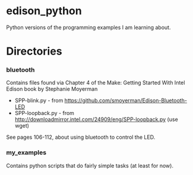 # edison_python

Python versions of the programming examples I am learning about.

# Directories

### bluetooth

Contains files found via Chapter 4 of the Make: Getting Started With Intel Edison book by Stephanie Moyerman

* SPP-blink.py - from https://github.com/smoyerman/Edison-Bluetooth-LED
* SPP-loopback.py - from http://downloadmirror.intel.com/24909/eng/SPP-loopback.py (use wget)

See pages 106-112, about using bluetooth to control the LED.

### my_examples

Contains python scripts that do fairly simple tasks (at least for now).


